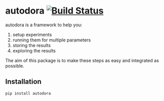 # autodora [![Build Status](https://travis-ci.org/samuelkolb/autodora.svg?branch=master)](https://travis-ci.org/samuelkolb/autodora)
autodora is a framework to help you:
1. setup experiments
2. running them for multiple parameters
3. storing the results
4. exploring the results

The aim of this package is to make these steps as easy and integrated as possible.

## Installation

    pip install autodora